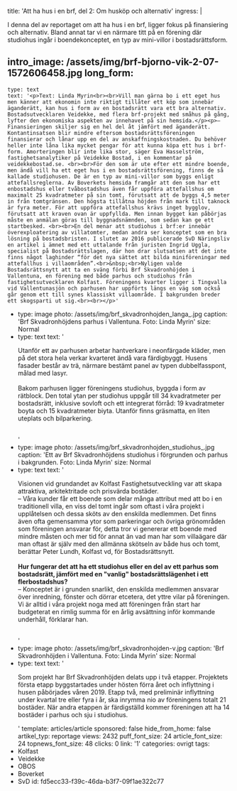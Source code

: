 title: 'Att ha hus i en brf, del 2: Om husköp och alternativ'
ingress: |
  <p>I denna del av reportaget om att ha hus i en brf, ligger fokus på finansiering och alternativ. Bland annat tar vi en närmare titt på en förening där studiohus ingår i boendekonceptet, en typ av mini-villor i bostadsrättsform.
  </p>
  
intro_image: /assets/img/brf-bjorno-vik-2-07-1572606458.jpg
long_form:
  -
    type: text
    text: '<p>Text: Linda Myrin<br><br>Vill man gärna bo i ett eget hus men känner att ekonomin inte riktigt tillåter ett köp som innebär äganderätt, kan hus i form av en bostadsrätt vara ett bra alternativ. Bostadsutvecklaren Veidekke, med flera brf-projekt med småhus på gång, lyfter den ekonomiska aspekten av innehavet på sin hemsida.</p><p>– Finansieringen skiljer sig en hel del åt jämfört med äganderätt. Kontantinsatsen blir mindre eftersom bostadsrättsföreningen finansierar och lånar upp en del av anskaffningskostnaden. Du behöver heller inte låna lika mycket pengar för att kunna köpa ett hus i brf-form. Amorteringen blir inte lika stor, säger Eva Hasselström, fastighetsanalytiker på Veidekke Bostad, i en kommentar på veidekkebostad.se. <br><br>För den som är ute efter ett mindre boende, men ändå vill ha ett eget hus i en bostadsrättsförening, finns de så kallade studiohusen. De är en typ av mini-villor som byggs enligt attefallsreglerna. Av Boverkets hemsida framgår att den som har ett enbostadshus eller tvåbostadshus även får uppföra attefallshus om maximalt 25 kvadratmeter på sin tomt, förutsatt att de byggs 4,5 meter in från tomtgränsen. Den högsta tillåtna höjden från mark till taknock är fyra meter. För att uppföra attefallshus krävs inget bygglov, förutsatt att kraven ovan är uppfyllda. Men innan bygget kan påbörjas måste en anmälan göras till byggnadsnämnden, som sedan kan ge ett startbesked. <br><br>En del menar att studiohus i brf:er innebär överexploatering av villatomter, medan andra ser konceptet som en bra lösning på bostadsbristen. I slutet av 2016 publicerade SvD Näringsliv en artikel i ämnet med ett uttalande från juristen Ingrid Uggla, specialist på Bostadsrättslagen, där hon drar slutsatsen att det inte finns något laghinder “för det nya sättet att bilda miniföreningar med attefallhus i villaområden”.<br>&nbsp;<br>Nyligen valde Bostadsrättsnytt att ta en sväng förbi Brf Skvadronhöjden i Vallentuna, en förening med både parhus och studiohus från fastighetsutvecklaren Kolfast. Föreningens kvarter ligger i Tingvalla vid Vallentunasjön och parhusen har uppförts längs en väg som också går genom ett till synes klassiskt villaområde. I bakgrunden breder ett skogsparti ut sig.<br><br></p>'
  -
    type: image
    photo: /assets/img/brf_skvadronhojden_langa_.jpg
    caption: 'Brf Skvadronhöjdens parhus i Vallentuna. Foto: Linda Myrin'
    size: Normal
  -
    type: text
    text: '<p>Utanför ett av parhusen arbetar hantverkare i neonfärgade kläder, men på det stora hela verkar kvarteret ändå vara färdigbyggt. Husens fasader består av trä, närmare bestämt panel av typen dubbelfasspont, målad med lasyr. <br><br>Bakom parhusen ligger föreningens studiohus, byggda i form av rätblock. Den total ytan per studiohus uppgår till 34 kvadratmeter per bostadsrätt, inklusive sovloft och ett integrerat förråd: 19 kvadratmeter boyta och 15 kvadratmeter biyta. Utanför finns gräsmatta, en liten uteplats och bilparkering.&nbsp;&nbsp;<br><br></p>'
  -
    type: image
    photo: /assets/img/brf_skvadronhojden_studiohus_.jpg
    caption: 'Ett av Brf Skvadronhöjdens studiohus i förgrunden och parhus i bakgrunden. Foto: Linda Myrin'
    size: Normal
  -
    type: text
    text: '<p>Visionen vid grundandet av&nbsp;Kolfast&nbsp;Fastighetsutveckling var att skapa attraktiva, arkitektritade och prisvärda bostäder.&nbsp;&nbsp;&nbsp;<br>– Våra kunder får ett boende som delar många attribut med att bo i en traditionell villa, en viss del tomt ingår som oftast i våra projekt i upplåtelsen och dessa sköts av den enskilda medlemmen. Det finns även ofta gemensamma ytor som parkeringar och övriga grönområden som föreningen ansvarar för, detta tror vi genererar ett boende med mindre måsten och mer tid för annat än vad man har som villaägare där man oftast är själv med den allmänna skötseln av både hus och tomt, berättar Peter Lundh,&nbsp;Kolfast&nbsp;vd, för Bostadsrättsnytt.&nbsp; <br><br><b>Hur fungerar det att ha ett studiohus eller en del av ett parhus som bostadsrätt, jämfört med en "vanlig" bostadsrättslägenhet i ett flerbostadshus?&nbsp; &nbsp;</b><br>– Konceptet är i grunden snarlikt, den enskilda medlemmen ansvarar över inredning, fönster och dörrar etcetera, det yttre vilar på föreningen. Vi är alltid i våra projekt noga med att föreningen från start har budgeterat en rimlig summa för en årlig avsättning inför kommande underhåll, förklarar han.<br><br></p>'
  -
    type: image
    photo: /assets/img/brf_skvadronhojden-v.jpg
    caption: 'Brf Skvadronhöjden i Vallentuna. Foto: Linda Myrin'
    size: Normal
  -
    type: text
    text: '<p>Som projekt har Brf Skvadronhöjden delats upp i två etapper. Projektets första etapp byggstartades under hösten förra året och inflyttning i husen påbörjades våren 2019. Etapp två, med preliminär inflyttning under kvartal tre eller fyra i år, ska inrymma nio av föreningens totalt 21 bostäder. När andra etappen är färdigställd kommer föreningen att ha 14 bostäder i parhus och sju i studiohus.</p>'
template: articles/article
sponsored: false
hide_from_home: false
artikel_typ: reportage
views: 2432
puff_font_size: 24
article_font_size: 24
topnews_font_size: 48
clicks: 0
link: '1'
categories: ovrigt
tags:
  - Kolfast
  - Veidekke
  - OBOS
  - Boverket
  - SvD
id: fd5ecc33-f39c-46da-b3f7-09f1ae322c77
